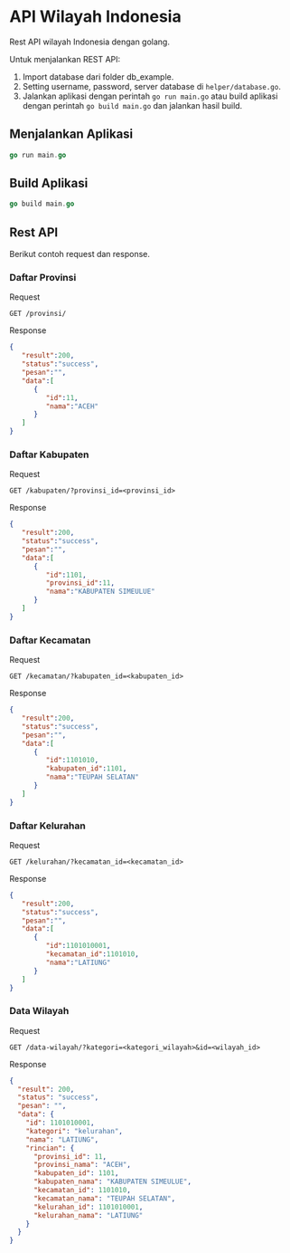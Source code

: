 # API Wilayah Indonesia

Rest API wilayah Indonesia dengan golang.

Untuk menjalankan REST API:

1. Import database dari folder db_example.
2. Setting username, password, server database di `helper/database.go`.
3. Jalankan aplikasi dengan perintah `go run main.go` atau build aplikasi dengan perintah `go build main.go` dan jalankan hasil build.

## Menjalankan Aplikasi

```go
go run main.go
```

## Build Aplikasi

```go
go build main.go
```

## Rest API

Berikut contoh request dan response.

### Daftar Provinsi

Request

`GET /provinsi/`

Response

```json
{
   "result":200,
   "status":"success",
   "pesan":"",
   "data":[
      {
         "id":11,
         "nama":"ACEH"
      }
   ]
}
```

### Daftar Kabupaten

Request

`GET /kabupaten/?provinsi_id=<provinsi_id>`

Response

```json
{
   "result":200,
   "status":"success",
   "pesan":"",
   "data":[
      {
         "id":1101,
         "provinsi_id":11,
         "nama":"KABUPATEN SIMEULUE"
      }
   ]
}
```

### Daftar Kecamatan

Request

`GET /kecamatan/?kabupaten_id=<kabupaten_id>`

Response

```json
{
   "result":200,
   "status":"success",
   "pesan":"",
   "data":[
      {
         "id":1101010,
         "kabupaten_id":1101,
         "nama":"TEUPAH SELATAN"
      }
   ]
}
```

### Daftar Kelurahan

Request

`GET /kelurahan/?kecamatan_id=<kecamatan_id>`

Response

```json
{
   "result":200,
   "status":"success",
   "pesan":"",
   "data":[
      {
         "id":1101010001,
         "kecamatan_id":1101010,
         "nama":"LATIUNG"
      }
   ]
}
```

### Data Wilayah

Request

`GET /data-wilayah/?kategori=<kategori_wilayah>&id=<wilayah_id>`

Response

```json
{
  "result": 200,
  "status": "success",
  "pesan": "",
  "data": {
    "id": 1101010001,
    "kategori": "kelurahan",
    "nama": "LATIUNG",
    "rincian": {
      "provinsi_id": 11,
      "provinsi_nama": "ACEH",
      "kabupaten_id": 1101,
      "kabupaten_nama": "KABUPATEN SIMEULUE",
      "kecamatan_id": 1101010,
      "kecamatan_nama": "TEUPAH SELATAN",
      "kelurahan_id": 1101010001,
      "kelurahan_nama": "LATIUNG"
    }
  }
}
```
